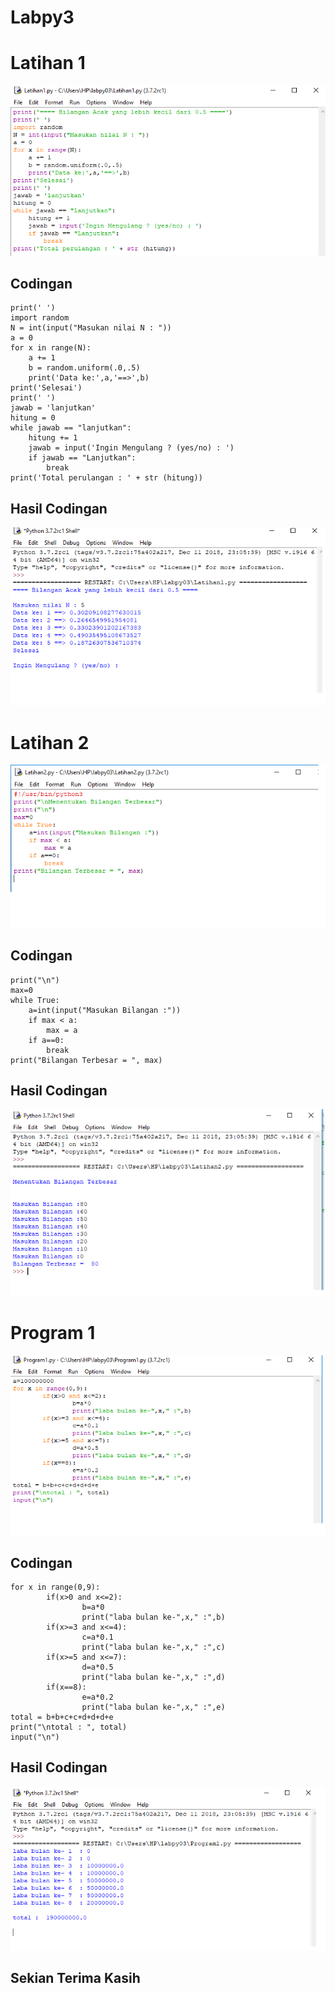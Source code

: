 # Labpy3
# Latihan 1

![](https://github.com/danisarif/praktikum3/blob/master/codingan%20latihan1.png)

## Codingan
```print('==== Bilangan Acak yang lebih kecil dari 0.5 ====')
print(' ')
import random
N = int(input("Masukan nilai N : "))
a = 0
for x in range(N):
    a += 1
    b = random.uniform(.0,.5)
    print('Data ke:',a,'==>',b)
print('Selesai')
print(' ')
jawab = 'lanjutkan'
hitung = 0
while jawab == "lanjutkan":
    hitung += 1
    jawab = input('Ingin Mengulang ? (yes/no) : ')
    if jawab == "Lanjutkan":
        break
print('Total perulangan : ' + str (hitung))
```
## Hasil Codingan

![](https://github.com/danisarif/praktikum3/blob/master/hasil%20run%20latihan1.png)

# Latihan 2

![](https://github.com/danisarif/praktikum3/blob/master/codingan%20latihan2.png)

## Codingan
```print("\nMenentukan Bilangan Terbesar")
print("\n")
max=0
while True:
    a=int(input("Masukan Bilangan :"))
    if max < a:
        max = a
    if a==0:
        break
print("Bilangan Terbesar = ", max)
```
## Hasil Codingan

![](https://github.com/danisarif/praktikum3/blob/master/hasil%20run%20latihan%202.png)

# Program 1

![](https://github.com/danisarif/praktikum3/blob/master/codingan%20latihan%203.png)

## Codingan
```a=100000000
for x in range(0,9):
        if(x>0 and x<=2):
                b=a*0
                print("laba bulan ke-",x," :",b)
        if(x>=3 and x<=4):
                c=a*0.1
                print("laba bulan ke-",x," :",c)
        if(x>=5 and x<=7):
                d=a*0.5
                print("laba bulan ke-",x," :",d)
        if(x==8):
                e=a*0.2
                print("laba bulan ke-",x," :",e)
total = b+b+c+c+d+d+d+e
print("\ntotal : ", total)
input("\n")
```
## Hasil Codingan

![](https://github.com/danisarif/praktikum3/blob/master/hasil%20run%20latihan%203.png)

## Sekian Terima Kasih

